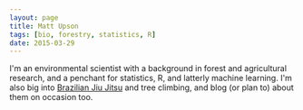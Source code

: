 ```yaml
---
layout: page
title: Matt Upson
tags: [bio, forestry, statistics, R]
date: 2015-03-29
---
```


I'm an environmental scientist with a background in forest and agricultural research, and a penchant for statistics, R, and latterly machine learning. I'm also big into [Brazilian Jiu Jitsu](http://en.wikipedia.org/wiki/Brazilian_jiu-jitsu) and tree climbing, and blog (or plan to) about them on occasion too.
